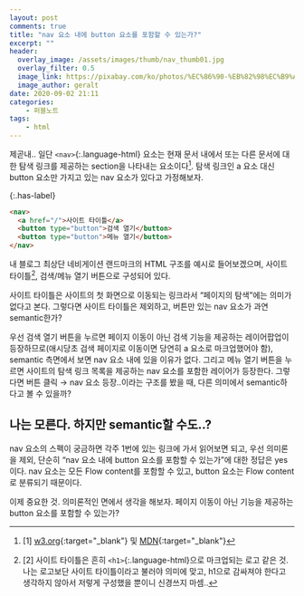 ```yaml
---
layout: post
comments: true
title: "nav 요소 내에 button 요소를 포함할 수 있는가?"
excerpt: ""
header:
  overlay_image: /assets/images/thumb/nav_thumb01.jpg
  overlay_filter: 0.5
  image_link: https://pixabay.com/ko/photos/%EC%86%90-%EB%82%98%EC%B9%A8%EB%B0%98-%EC%98%A4%EB%A6%AC-%EC%97%94%ED%85%8C%EC%9D%B4%EC%85%98-3585349/
  image_author: geralt
date: 2020-09-02 21:11
categories:
    - 퍼블노트
tags:
    - html
---
```


제곧내.. 일단 ```<nav>```{:.language-html} 요소는 현재 문서 내에서 또는 다른 문서에 대한 탐색 링크를 제공하는 section을 나타내는 요소이다[^1]. 탐색 링크인 a 요소 대신 button 요소만 가지고 있는 nav 요소가 있다고 가정해보자.

{:.has-label}
```html
<nav>
  <a href="/">사이트 타이틀</a>
  <button type="button">검색 열기</button>
  <button type="button">메뉴 열기</button>
</nav>
```

내 블로그 최상단 네비게이션 랜드마크의 HTML 구조를 예시로 들어보겠으며, 사이트 타이틀[^2], 검색/메뉴 열기 버튼으로 구성되어 있다.

사이트 타이틀은 사이트의 첫 화면으로 이동되는 링크라서 &ldquo;페이지의 탐색&rdquo;에는 의미가 없다고 본다. 그렇다면 사이트 타이틀은 제외하고, 버튼만 있는 nav 요소가 과연 semantic한가?

우선 검색 열기 버튼을 누르면 페이지 이동이 아닌 검색 기능을 제공하는 레이어팝업이 등장하므로(애시당초 검색 페이지로 이동이면 당연히 a 요소로 마크업했어야 함), semantic 측면에서 보면 nav 요소 내에 있을 이유가 없다. 그리고 메뉴 열기 버튼을 누르면 사이트의 탐색 링크 목록을 제공하는 nav 요소를 포함한 레이어가 등장한다. 그렇다면 버튼 클릭 &rarr; nav 요소 등장..이라는 구조를 봤을 때, 다른 의미에서 semantic하다고 볼 수 있을까?

## 나는 모른다. 하지만 semantic할 수도..?

nav 요소의 스펙이 궁금하면 각주 1번에 있는 링크에 가서 읽어보면 되고, 우선 의미론을 제외, 단순히 &ldquo;nav 요소 내에 button 요소를 포함할 수 있는가&rdquo;에 대한 정답은 yes이다. nav 요소는 모든 Flow content를 포함할 수 있고, button 요소는 Flow content로 분류되기 때문이다.

이제 중요한 것. 의미론적인 면에서 생각을 해보자. 페이지 이동이 아닌 기능을 제공하는 button 요소를 포함할 수 있는가? 

[^1]: [1] [w3.org](https://www.w3.org/TR/2011/WD-html5-20110405/sections.html#the-nav-element){:target="_blank"} 및 [MDN](https://developer.mozilla.org/en-US/docs/Web/HTML/Element/nav){:target="_blank"}

[^2]: [2] 사이트 타이틀은 흔히 ```<h1>```{:.language-html}으로 마크업되는 로고 같은 것. 나는 로고보단 사이트 타이틀이라고 불러야 의미에 맞고, h1으로 감싸져야 한다고 생각하지 않아서 저렇게 구성했을 뿐이니 신경쓰지 마셈..